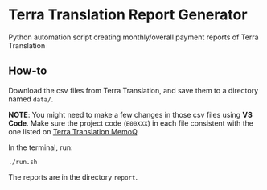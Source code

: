 # Terra Translation Report Generator

Python automation script creating monthly/overall payment reports of Terra Translation

## How-to

Download the csv files from Terra Translation, and save them to a directory named `data/`.

**NOTE**: You might need to make a few changes in those csv files using **VS Code**. Make sure the project code (`E00XXX`) in each file consistent with the one listed on [Terra Translation MemoQ](https://terra.memoqworld.com/memoqweb/).

In the terminal, run:

```shell
./run.sh
```

The reports are in the directory `report`.
